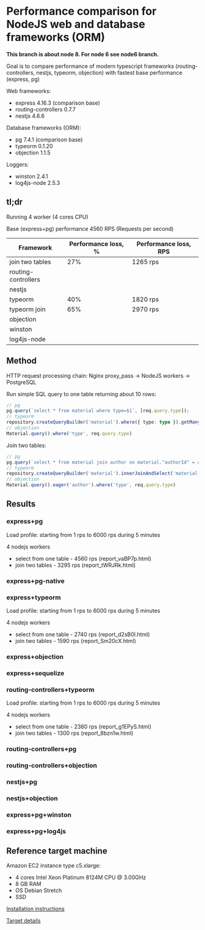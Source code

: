 # Performance comparison for NodeJS web and database frameworks (ORM)

**This branch is about node 8. For node 6 see node6 branch.**

Goal is to compare performance of modern typescript frameworks (routing-controllers, nestjs, typeorm, objection)
with fastest base performance (express, pg)

Web frameworks:
* express 4.16.3 (comparison base)
* routing-controllers 0.7.7
* nestjs 4.6.6

Database frameworks (ORM):
* pg 7.4.1 (comparison base)
* typeorm 0.1.20
* objection 1.1.5

Loggers:
* winston 2.4.1
* log4js-node 2.5.3

## tl;dr

Running 4 worker (4 cores CPU)

Base (express+pg) performance 4560 RPS (Requests per second)

Framework | Performance loss, % | Performance loss, RPS
--- | --- | ---
join two tables | 27% | 1265 rps
routing-controllers | |
nestjs | |
typeorm | 40% | 1820 rps
typeorm join | 65% | 2970 rps
objection | |
winston | |
log4js-node | |




## Method

HTTP request processing chain:
Nginx proxy_pass -> NodeJS workers -> PostgreSQL

Run simple SQL query to one table returning about 10 rows:

```typescript
// pg
pg.query(`select * from material where type=$1`, [req.query.type]);
// typeorm
repository.createQueryBuilder('material').where({ type: type }).getMany();
// objection
Material.query().where('type', req.query.type)
```

Join two tables:
```typescript
// pg
pg.query(`select * from material join author on material."authorId" = author.id where type=$1`, [req.query.type]);
// typeorm
repository.createQueryBuilder('material').innerJoinAndSelect('material.author', 'author').where({ type: type }).getMany();
// objection
Material.query().eager('author').where('type', req.query.type)
```

## Results

### express+pg

Load profile: starting from 1 rps to 6000 rps during 5 minutes

4 nodejs workers

* select from one table - 4560 rps (report_vaBP7p.html)
* join two tables - 3295 rps (report_tWRJRk.html)


### express+pg-native

### express+typeorm

Load profile: starting from 1 rps to 6000 rps during 5 minutes

4 nodejs workers

* select from one table - 2740 rps (report_d2sB0l.html)
* join two tables - 1590 rps (report_Sm20cX.html)


### express+objection

### express+sequelize

### routing-controllers+typeorm

Load profile: starting from 1 rps to 6000 rps during 5 minutes

4 nodejs workers

* select from one table - 2360 rps (report_g1EPyS.html)
* join two tables - 1300 rps (report_8bzn1w.html)

### routing-controllers+pg

### routing-controllers+objection

### nestjs+pg

### nestjs+objection

### express+pg+winston

### express+pg+log4js


## Reference target machine

Amazon EC2 instance type c5.xlarge:
* 4 cores Intel Xeon Platinum 8124M CPU @ 3.00GHz
* 8 GB RAM
* OS Debian Stretch
* SSD

[Installation instructions](installation.md)

[Target details](target.md)
